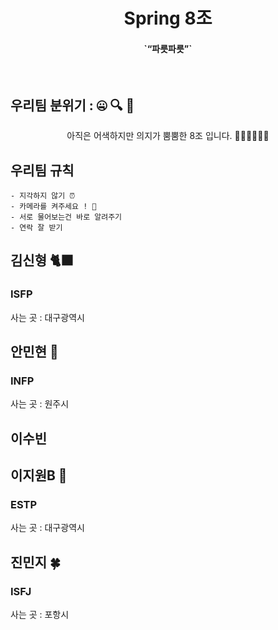 <h1 align="middle">Spring 8조</h1>
<h4 align="center">`“파릇파릇”`</h4>

<br/>

## 우리팀 분위기 : 🤐 🔍 🌱
<p align="center">아직은 어색하지만 의지가 뿜뿜한 8조 입니다. 👩🏻‍💻👨🏻‍💻</p>

## 우리팀 규칙
    - 지각하지 않기 ⏰
    - 카메라를 켜주세요 ! 📸 
    - 서로 물어보는건 바로 알려주기 
    - 연락 잘 받기 

## 김신형   🐈‍⬛
### ISFP
사는 곳 : 대구광역시
## 안민현   🤖
### INFP
사는 곳 : 원주시
## 이수빈   

## 이지원B  🤍
### ESTP
사는 곳 : 대구광역시
## 진민지   🍀
### ISFJ
사는 곳 : 포항시
